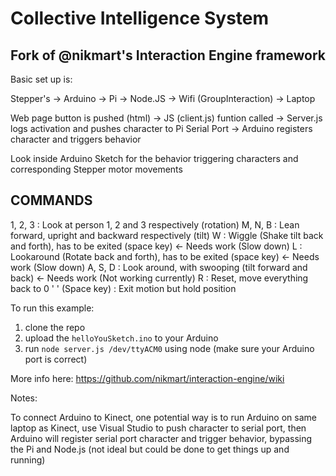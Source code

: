 # Collective Intelligence System
## Fork of @nikmart's Interaction Engine framework

Basic set up is:

Stepper's -> Arduino -> Pi -> Node.JS -> Wifi (GroupInteraction) -> Laptop

Web page button is pushed (html) ->
JS (client.js) funtion called ->
Server.js logs activation and pushes character to Pi Serial Port ->
Arduino registers character and triggers behavior

Look inside Arduino Sketch for the behavior triggering characters and corresponding Stepper motor movements


## COMMANDS
1, 2, 3         : Look at person 1, 2 and 3 respectively (rotation)
M, N, B         : Lean forward, upright and backward respectively (tilt)
W               : Wiggle (Shake tilt back and forth), has to be exited (space key)             <- Needs work (Slow down)
L               : Lookaround (Rotate back and forth), has to be exited (space key)             <- Needs work (Slow down)
A, S, D         : Look around, with swooping (tilt forward and back)                  <- Needs work (Not working currently)
R               : Reset, move everything back to 0
' ' (Space key) : Exit motion but hold position



To run this example:

1. clone the repo
2. upload the `helloYouSketch.ino` to your Arduino
3. run `node server.js /dev/ttyACM0` using node (make sure your Arduino port is correct)


More info here: https://github.com/nikmart/interaction-engine/wiki




Notes:

To connect Arduino to Kinect, one potential way is to run Arduino on same laptop as Kinect, use Visual Studio to push character to serial port, then Arduino will register serial port character and trigger behavior, bypassing the Pi and Node.js (not ideal but could be done to get things up and running)
